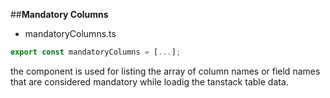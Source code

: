 ##**Mandatory Columns**

- mandatoryColumns.ts

```typescript
export const mandatoryColumns = [...];
```

the component is used for listing the array of column names or field names that are considered mandatory while loadig the tanstack table data.